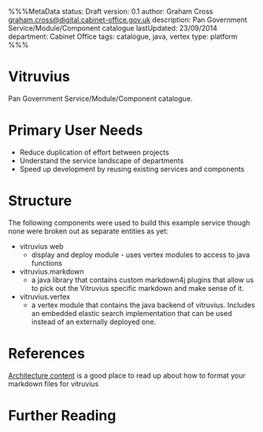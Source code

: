 %%%MetaData
status: Draft
version: 0.1
author: Graham Cross <graham.cross@digital.cabinet-office.gov.uk>
description: Pan Government Service/Module/Component catalogue
lastUpdated: 23/09/2014
department: Cabinet Office
tags: catalogue, java, vertex
type: platform
%%%

# Vitruvius

Pan Government Service/Module/Component catalogue.

# Primary User Needs

  * Reduce duplication of effort between projects
  * Understand the service landscape of departments
  * Speed up development by reusing existing services and components

# Structure

The following components were used to build this example service though none were broken out as separate entities as yet:

  * vitruvius web
    * display and deploy module - uses vertex modules to access to java functions
  * vitruvius.markdown
    * a java library that contains custom markdown4j plugins that allow us to pick out the Vitruvius specific markdown and make sense of it.
  * vitruvius.vertex
    * a vertex module that contains the java backend of vitruvius.  Includes an embedded elastic search implementation that can be used instead of an externally deployed one.

# References

[Architecture content](https://github.com/alphagov/architecture-content) is a good place to read up about how to format your markdown files for vitruvius

# Further Reading
	

